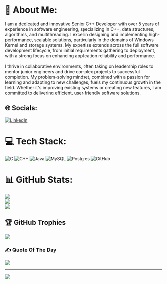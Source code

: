 # 💫 About Me:
I am a dedicated and innovative Senior C++ Developer with over 5 years of experience in software engineering, specializing in C++, data structures, algorithms, and multithreading. I excel in designing and implementing high-performance, scalable solutions, particularly in the domains of Windows Kernel and storage systems. My expertise extends across the full software development lifecycle, from initial requirements gathering to deployment, with a strong focus on enhancing application reliability and performance.<br><br>I thrive in collaborative environments, often taking on leadership roles to mentor junior engineers and drive complex projects to successful completion. My problem-solving mindset, combined with a passion for learning and adapting to new challenges, fuels my continuous growth in the field. Whether it's improving existing systems or creating new features, I am committed to delivering efficient, user-friendly software solutions.


## 🌐 Socials:
[![LinkedIn](https://img.shields.io/badge/LinkedIn-%230077B5.svg?logo=linkedin&logoColor=white)](https://linkedin.com/in/siva-sai-m/) 

# 💻 Tech Stack:
![C](https://img.shields.io/badge/c-%2300599C.svg?style=for-the-badge&logo=c&logoColor=white) ![C++](https://img.shields.io/badge/c++-%2300599C.svg?style=for-the-badge&logo=c%2B%2B&logoColor=white) ![Java](https://img.shields.io/badge/java-%23ED8B00.svg?style=for-the-badge&logo=openjdk&logoColor=white) ![MySQL](https://img.shields.io/badge/mysql-4479A1.svg?style=for-the-badge&logo=mysql&logoColor=white) ![Postgres](https://img.shields.io/badge/postgres-%23316192.svg?style=for-the-badge&logo=postgresql&logoColor=white) ![GitHub](https://img.shields.io/badge/github-%23121011.svg?style=for-the-badge&logo=github&logoColor=white)
# 📊 GitHub Stats:
![](https://github-readme-stats.vercel.app/api?username=MShIvASaI&theme=radical&hide_border=false&include_all_commits=false&count_private=false)<br/>
![](https://github-readme-streak-stats.herokuapp.com/?user=MShIvASaI&theme=radical&hide_border=false)<br/>
![](https://github-readme-stats.vercel.app/api/top-langs/?username=MShIvASaI&theme=radical&hide_border=false&include_all_commits=false&count_private=false&layout=compact)

## 🏆 GitHub Trophies
![](https://github-profile-trophy.vercel.app/?username=MShIvASaI&theme=radical&no-frame=false&no-bg=true&margin-w=4)

### ✍️ Quote Of The Day
![](https://quotes-github-readme.vercel.app/api?type=horizontal&theme=radical)

---
[![](https://visitcount.itsvg.in/api?id=MShIvASaI&icon=0&color=0)](https://visitcount.itsvg.in)

<!-- Proudly created with GPRM ( https://gprm.itsvg.in ) -->
